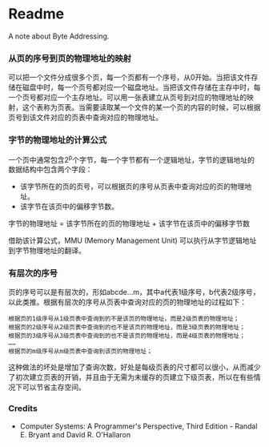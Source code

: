 # Readme
A note about Byte Addressing.

### 从页的序号到页的物理地址的映射

可以把一个文件分成很多个页，每一个页都有一个序号，从0开始。当把该文件存储在磁盘中时，每一个页号都对应一个磁盘地址。当把该文件存储在主存中时，每一个页号都对应一个主存地址。可以用一张表建立从页号到对应的物理地址的映射，这个表称为页表。当需要读取某一个文件的某一个页的内容的时候，可以根据页号到该文件对应的页表中查询对应的物理地址。

### 字节的物理地址的计算公式

一个页中通常包含2<sup>p</sup>个字节，每一个字节都有一个逻辑地址，字节的逻辑地址的数据结构中包含两个字段：
- 该字节所在的页的页号，可以根据页的序号从页表中查询对应的页的物理地址。
- 该字节在该页中的偏移字节数。

字节的物理地址 = 该字节所在的页的物理地址 + 该字节在该页中的偏移字节数

借助该计算公式，MMU (Memory Management Unit) 可以执行从字节逻辑地址到字节物理地址的翻译。

### 有层次的序号

页的序号可以是有层次的，形如abcde...m，其中a代表1级序号，b代表2级序号，以此类推。根据有层次的序号从页表中查询对应的页的物理地址的过程如下：

```
根据页的1级序号从1级页表中查询到的不是该页的物理地址，而是2级页表的物理地址；
根据页的2级序号从2级页表中查询到的也不是该页的物理地址，而是3级页表的物理地址；
根据页的3级序号从3级页表中查询到的也不是该页的物理地址，而是4级页表的物理地址；
……
根据页的m级序号从m级页表中查询到该页的物理地址；
```

这种做法的坏处是增加了查询次数，好处是每级页表的尺寸都可以很小，从而减少了初次建立页表的开销，并且由于无需为未缓存的页建立下级页表，所以在有些情况下可以节省主存空间。

### Credits
- Computer Systems: A Programmer's Perspective, Third Edition - Randal E. Bryant and David R. O'Hallaron
